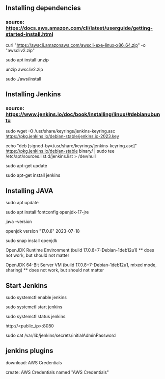 ## Installing dependencies
### source: https://docs.aws.amazon.com/cli/latest/userguide/getting-started-install.html

curl "https://awscli.amazonaws.com/awscli-exe-linux-x86_64.zip" -o "awscliv2.zip"

sudo apt install unzip

unzip awscliv2.zip

sudo ./aws/install



## Installing Jenkins
### source: https://www.jenkins.io/doc/book/installing/linux/#debianubuntu

sudo wget -O /usr/share/keyrings/jenkins-keyring.asc https://pkg.jenkins.io/debian-stable/jenkins.io-2023.key

echo "deb [signed-by=/usr/share/keyrings/jenkins-keyring.asc]" https://pkg.jenkins.io/debian-stable binary/ | sudo tee /etc/apt/sources.list.d/jenkins.list > /dev/null

sudo apt-get update

sudo apt-get install jenkins



## Installing JAVA

sudo apt update

sudo apt install fontconfig openjdk-17-jre

java -version

openjdk version "17.0.8" 2023-07-18

sudo snap install openjdk

OpenJDK Runtime Environment (build 17.0.8+7-Debian-1deb12u1)
** does not work, but should not matter

OpenJDK 64-Bit Server VM (build 17.0.8+7-Debian-1deb12u1, mixed mode, sharing)
** does not work, but should not matter



## Start Jenkins

sudo systemctl enable jenkins

sudo systemctl start jenkins

sudo systemctl status jenkins

http://<public_ip>:8080

sudo cat /var/lib/jenkins/secrets/initialAdminPassword



## jenkins plugins

download: AWS Credentials

create: AWS Credentials named "AWS Credentials"
